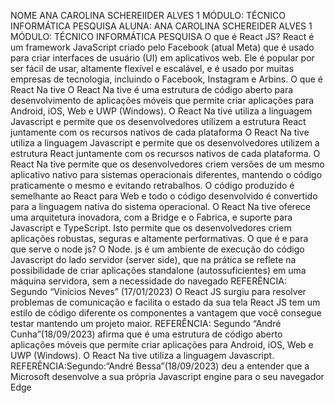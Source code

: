 NOME ANA CAROLINA SCHEREIIDER ALVES
1 MÓDULO: TÉCNICO INFORMÁTICA
PESQUISA
ALUNA: ANA CAROLINA SCHEREIDER ALVES
1 MÓDULO: TÉCNICO INFORMÁTICA
PESQUISA
O que é React JS?
React é um framework JavaScript criado pelo Facebook (atual Meta) que é usado
para criar interfaces de usuário (UI) em aplicativos web.
Ele é popular por ser fácil de usar, altamente flexível e escalável, e é usado por
muitas empresas de tecnologia, incluindo o Facebook, Instagram e Arbins.
O que é React Na tive
O React Na tive é uma estrutura de código aberto para desenvolvimento de
aplicações móveis que permite criar aplicações para Android, iOS, Web e UWP
(Windows). O React Na tive utiliza a linguagem Javascript e permite que os
desenvolvedores utilizem a estrutura React juntamente com os recursos nativos de
cada plataforma
O React Na tive utiliza a linguagem Javascript e permite que os desenvolvedores
utilizem a estrutura React juntamente com os recursos nativos de cada plataforma.
O React Na tive permite que os desenvolvedores criem versões de um mesmo
aplicativo nativo para sistemas operacionais diferentes, mantendo o código
praticamente o mesmo e evitando retrabalhos. O código produzido é semelhante ao
React para Web e todo o código desenvolvido é convertido para a linguagem nativa
do sistema operacional.
O React Na tive oferece uma arquitetura inovadora, com a Bridge e o Fabrica, e
suporte para Javascript e TypeScript. Isto permite que os
desenvolvedores criem aplicações robustas, seguras e altamente performativas.
O que é e para que serve o node js?
O Node. js é um ambiente de execução do código Javascript do lado servidor (server
side), que na prática se reflete na possibilidade de criar aplicações standalone
(autossuficientes) em uma máquina servidora, sem a necessidade do navegado
REFERÊNCIA: Segundo “Vinícios
Neves” (17/01/2023) O React
JS surgiu para resolver problemas de
comunicação e facilita o estado da
sua tela React JS tem um estilo de
código diferente os componentes a
vantagem que você consegue testar
mantendo um projeto maior.
REFERÊNCIA: Segundo “André
Cunha”(18/09/2023) afirma que é
uma estrutura de código aberto
aplicações móveis que permite criar
aplicações para Android, iOS, Web e
UWP (Windows). O React Na tive
utiliza a linguagem Javascript.
REFERÊNCIA:Segundo:“André
Bessa”(18/09/2023) deu a entender
que a Microsoft desenvolve a sua
própria Javascript engine para o seu
navegador Edge